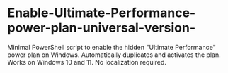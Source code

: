 # Enable-Ultimate-Performance-power-plan-universal-version-
Minimal PowerShell script to enable the hidden "Ultimate Performance" power plan on Windows. Automatically duplicates and activates the plan. Works on Windows 10 and 11. No localization required.
